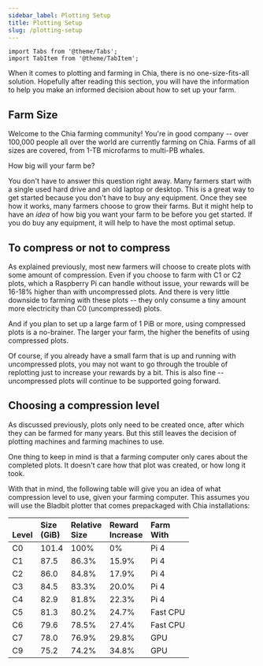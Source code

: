 ```yaml
---
sidebar_label: Plotting Setup
title: Plotting Setup
slug: /plotting-setup
---
```


```mdx-code-block
import Tabs from '@theme/Tabs';
import TabItem from '@theme/TabItem';
```

When it comes to plotting and farming in Chia, there is no one-size-fits-all solution. Hopefully after reading this section, you will have the information to help you make an informed decision about how to set up your farm.

## Farm Size

Welcome to the Chia farming community! You're in good company -- over 100,000 people all over the world are currently farming on Chia. Farms of all sizes are covered, from 1-TB microfarms to multi-PB whales.

How big will your farm be?

You don't have to answer this question right away. Many farmers start with a single used hard drive and an old laptop or desktop. This is a great way to get started because you don't have to buy any equipment. Once they see how it works, many farmers choose to grow their farms. But it might help to have an _idea_ of how big you want your farm to be before you get started. If you do buy any equipment, it will help to have the most optimal setup.

## To compress or not to compress

As explained previously, most new farmers will choose to create plots with some amount of compression. Even if you choose to farm with C1 or C2 plots, which a Raspberry Pi can handle without issue, your rewards will be 16-18% higher than with uncompressed plots. And there is very little downside to farming with these plots -- they only consume a tiny amount more electricity than C0 (uncompressed) plots.

And if you plan to set up a large farm of 1 PiB or more, using compressed plots is a no-brainer. The larger your farm, the higher the benefits of using compressed plots.

Of course, if you already have a small farm that is up and running with uncompressed plots, you may not want to go through the trouble of replotting just to increase your rewards by a bit. This is also fine -- uncompressed plots will continue to be supported going forward.

## Choosing a compression level

As discussed previously, plots only need to be created once, after which they can be farmed for many years. But this still leaves the decision of plotting machines and farming machines to use.

One thing to keep in mind is that a farming computer only cares about the completed plots. It doesn't care how that plot was created, or how long it took.

With that in mind, the following table will give you an idea of what compression level to use, given your farming computer. This assumes you will use the Bladbit plotter that comes prepackaged with Chia installations:

| <br />Level | Size <br />(GiB) | Relative <br />Size | Reward <br />Increase | Farm <br /> With |
| :---------- | :--------------- | :------------------ | :-------------------- | :--------------- |
| C0          | 101.4 		     | 100%                | 0%                    | Pi 4             |
| C1          | 87.5             | 86.3%               | 15.9%                 | Pi 4             |
| C2          | 86.0             | 84.8%               | 17.9%                 | Pi 4             |
| C3          | 84.5             | 83.3%               | 20.0%                 | Pi 4             |
| C4          |	82.9             | 81.8%               | 22.3%                 | Pi 4             |
| C5          | 81.3             | 80.2%               | 24.7%                 | Fast CPU         |
| C6          | 79.6             | 78.5%               | 27.4%                 | Fast CPU         |
| C7          | 78.0             | 76.9%               | 29.8%                 | GPU              |
| C9          | 75.2             | 74.2%               | 34.8%                 | GPU              |